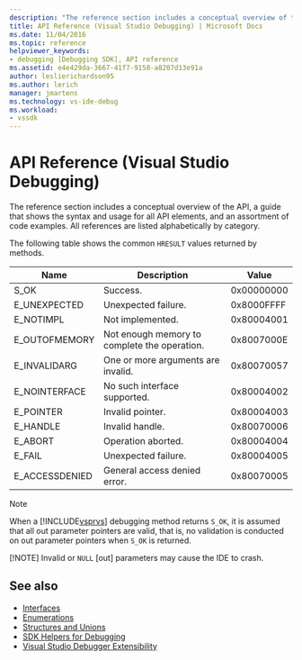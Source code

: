 ```yaml
---
description: "The reference section includes a conceptual overview of the API, a guide that shows the syntax and usage for all API elements, and an assortment of code examples."
title: API Reference (Visual Studio Debugging) | Microsoft Docs
ms.date: 11/04/2016
ms.topic: reference
helpviewer_keywords:
- debugging [Debugging SDK], API reference
ms.assetid: e4e429da-3667-41f7-9158-a8207d13e91a
author: leslierichardson95
ms.author: lerich
manager: jmartens
ms.technology: vs-ide-debug
ms.workload:
- vssdk
---
```

# API Reference (Visual Studio Debugging)
The reference section includes a conceptual overview of the API, a guide that shows the syntax and usage for all API elements, and an assortment of code examples. All references are listed alphabetically by category.

 The following table shows the common `HRESULT` values returned by methods.

|Name|Description|Value|
|----------|-----------------|-----------|
|S_OK|Success.|0x00000000|
|E_UNEXPECTED|Unexpected failure.|0x8000FFFF|
|E_NOTIMPL|Not implemented.|0x80004001|
|E_OUTOFMEMORY|Not enough memory to complete the operation.|0x8007000E|
|E_INVALIDARG|One or more arguments are invalid.|0x80070057|
|E_NOINTERFACE|No such interface supported.|0x80004002|
|E_POINTER|Invalid pointer.|0x80004003|
|E_HANDLE|Invalid handle.|0x80070006|
|E_ABORT|Operation aborted.|0x80004004|
|E_FAIL|Unexpected failure.|0x80004005|
|E_ACCESSDENIED|General access denied error.|0x80070005|

> [!NOTE]
> When a [!INCLUDE[vsprvs](../../../code-quality/includes/vsprvs_md.md)] debugging method returns `S_OK`, it is assumed that all out parameter pointers are valid, that is, no validation is conducted on out parameter pointers when `S_OK` is returned.
>
> [!NOTE]
> Invalid or `NULL` [out] parameters may cause the IDE to crash.

## See also
- [Interfaces](../../../extensibility/debugger/reference/interfaces-visual-studio-debugging.md)
- [Enumerations](../../../extensibility/debugger/reference/enumerations-visual-studio-debugging.md)
- [Structures and Unions](../../../extensibility/debugger/reference/structures-and-unions.md)
- [SDK Helpers for Debugging](../../../extensibility/debugger/reference/sdk-helpers-for-debugging.md)
- [Visual Studio Debugger Extensibility](../../../extensibility/debugger/visual-studio-debugger-extensibility.md)
